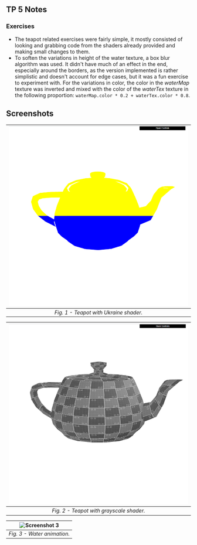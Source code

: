 ## TP 5 Notes

### Exercises
- The teapot related exercises were fairly simple, it mostly consisted of looking and grabbing code from the shaders already provided and making small changes to them.
- To soften the variations in height of the water texture, a box blur algorithm was used. It didn't have much of an effect in the end, especially around the borders, as the version implemented is rather simplistic and doesn't account for edge cases, but it was a fun exercise to experiment with. For the variations in color, the color in the *waterMap* texture was inverted and mixed with the color of the *waterTex* texture in the following proportion: `waterMap.color * 0.2 + waterTex.color * 0.8`.



## Screenshots
| ![Screenshot 1](screenshots/cg-t03g06-tp5-1.png) |
|:--:|
| *Fig. 1 - Teapot with Ukraine shader.* |

| ![Screenshot 2](screenshots/cg-t03g06-tp5-2.png) |
|:--:|
| *Fig. 2 - Teapot with grayscale shader.* |

| ![Screenshot 3](screenshots/cg-t03-g06-tp5-3.gif) |
|:--:|
|*Fig. 3 - Water animation.*|
